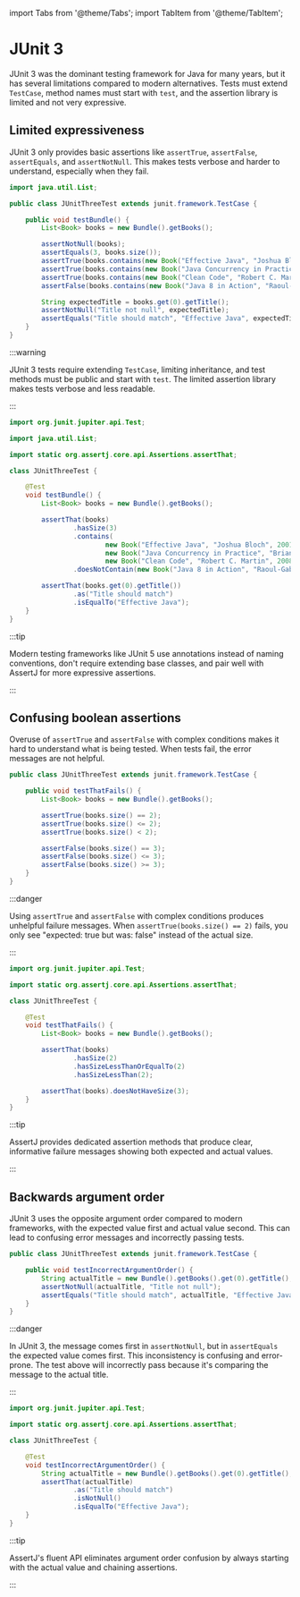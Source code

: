 import Tabs from '@theme/Tabs';
import TabItem from '@theme/TabItem';

# JUnit 3

JUnit 3 was the dominant testing framework for Java for many years, but it has several limitations compared to modern alternatives.
Tests must extend `TestCase`, method names must start with `test`, and the assertion library is limited and not very expressive.

## Limited expressiveness

JUnit 3 only provides basic assertions like `assertTrue`, `assertFalse`, `assertEquals`, and `assertNotNull`.
This makes tests verbose and harder to understand, especially when they fail.

<Tabs>
<TabItem value="before" label="Before">

```java title="JUnitThreeTest.java"
import java.util.List;

public class JUnitThreeTest extends junit.framework.TestCase {

    public void testBundle() {
        List<Book> books = new Bundle().getBooks();

        assertNotNull(books);
        assertEquals(3, books.size());
        assertTrue(books.contains(new Book("Effective Java", "Joshua Bloch", 2001)));
        assertTrue(books.contains(new Book("Java Concurrency in Practice", "Brian Goetz", 2006)));
        assertTrue(books.contains(new Book("Clean Code", "Robert C. Martin", 2008)));
        assertFalse(books.contains(new Book("Java 8 in Action", "Raoul-Gabriel Urma", 2014)));

        String expectedTitle = books.get(0).getTitle();
        assertNotNull("Title not null", expectedTitle);
        assertEquals("Title should match", "Effective Java", expectedTitle);
    }
}
```

:::warning

JUnit 3 tests require extending `TestCase`, limiting inheritance, and test methods must be public and start with `test`.
The limited assertion library makes tests verbose and less readable.

:::

</TabItem>
<TabItem value="after" label="After">

```java title="JUnitThreeTest.java"
import org.junit.jupiter.api.Test;

import java.util.List;

import static org.assertj.core.api.Assertions.assertThat;

class JUnitThreeTest {

    @Test
    void testBundle() {
        List<Book> books = new Bundle().getBooks();

        assertThat(books)
                .hasSize(3)
                .contains(
                        new Book("Effective Java", "Joshua Bloch", 2001),
                        new Book("Java Concurrency in Practice", "Brian Goetz", 2006),
                        new Book("Clean Code", "Robert C. Martin", 2008))
                .doesNotContain(new Book("Java 8 in Action", "Raoul-Gabriel Urma", 2014));

        assertThat(books.get(0).getTitle())
                .as("Title should match")
                .isEqualTo("Effective Java");
    }
}
```

:::tip

Modern testing frameworks like JUnit 5 use annotations instead of naming conventions, don't require extending base classes, and pair well with AssertJ for more expressive assertions.

:::

</TabItem>
</Tabs>

## Confusing boolean assertions

Overuse of `assertTrue` and `assertFalse` with complex conditions makes it hard to understand what is being tested.
When tests fail, the error messages are not helpful.

<Tabs>
<TabItem value="before" label="Before">

```java title="JUnitThreeTest.java"
public class JUnitThreeTest extends junit.framework.TestCase {

    public void testThatFails() {
        List<Book> books = new Bundle().getBooks();

        assertTrue(books.size() == 2);
        assertTrue(books.size() <= 2);
        assertTrue(books.size() < 2);

        assertFalse(books.size() == 3);
        assertFalse(books.size() <= 3);
        assertFalse(books.size() >= 3);
    }
}
```

:::danger

Using `assertTrue` and `assertFalse` with complex conditions produces unhelpful failure messages.
When `assertTrue(books.size() == 2)` fails, you only see "expected: true but was: false" instead of the actual size.

:::

</TabItem>
<TabItem value="after" label="After">

```java title="JUnitThreeTest.java"
import org.junit.jupiter.api.Test;

import static org.assertj.core.api.Assertions.assertThat;

class JUnitThreeTest {

    @Test
    void testThatFails() {
        List<Book> books = new Bundle().getBooks();

        assertThat(books)
                .hasSize(2)
                .hasSizeLessThanOrEqualTo(2)
                .hasSizeLessThan(2);

        assertThat(books).doesNotHaveSize(3);
    }
}
```

:::tip

AssertJ provides dedicated assertion methods that produce clear, informative failure messages showing both expected and actual values.

:::

</TabItem>
</Tabs>

## Backwards argument order

JUnit 3 uses the opposite argument order compared to modern frameworks, with the expected value first and actual value second.
This can lead to confusing error messages and incorrectly passing tests.

<Tabs>
<TabItem value="before" label="Before">

```java title="JUnitThreeTest.java"
public class JUnitThreeTest extends junit.framework.TestCase {

    public void testIncorrectArgumentOrder() {
        String actualTitle = new Bundle().getBooks().get(0).getTitle();
        assertNotNull(actualTitle, "Title not null");
        assertEquals("Title should match", actualTitle, "Effective Java");
    }
}
```

:::danger

In JUnit 3, the message comes first in `assertNotNull`, but in `assertEquals` the expected value comes first.
This inconsistency is confusing and error-prone. The test above will incorrectly pass because it's comparing the message to the actual title.

:::

</TabItem>
<TabItem value="after" label="After">

```java title="JUnitThreeTest.java"
import org.junit.jupiter.api.Test;

import static org.assertj.core.api.Assertions.assertThat;

class JUnitThreeTest {

    @Test
    void testIncorrectArgumentOrder() {
        String actualTitle = new Bundle().getBooks().get(0).getTitle();
        assertThat(actualTitle)
                .as("Title should match")
                .isNotNull()
                .isEqualTo("Effective Java");
    }
}
```

:::tip

AssertJ's fluent API eliminates argument order confusion by always starting with the actual value and chaining assertions.

:::

</TabItem>
</Tabs>
